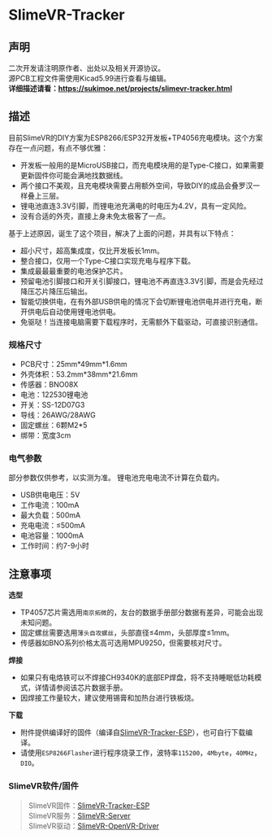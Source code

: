 # SlimeVR-Tracker

## 声明
二次开发请注明原作者、出处以及相关开源协议。<br>
源PCB工程文件需使用Kicad5.99进行查看与编辑。<br>
**详细描述请看：https://sukimoe.net/projects/slimevr-tracker.html**



## 描述
目前SlimeVR的DIY方案为ESP8266/ESP32开发板+TP4056充电模块。这个方案存在一点问题，有点不够优雅：
- 开发板一般用的是MicroUSB接口，而充电模块用的是Type-C接口，如果需要更新固件你可能会满地找数据线。
- 两个接口不美观，且充电模块需要占用额外空间，导致DIY的成品会叠罗汉一样叠上三层。
- 锂电池直连3.3V引脚，而锂电池充满电的时电压为4.2V，具有一定风险。
- 没有合适的外壳，直接上身未免太极客了一点。

基于上述原因，诞生了这个项目，解决了上面的问题，并具有以下特点：
- 超小尺寸，超高集成度，仅比开发板长1mm。
- 整合接口，仅用一个Type-C接口实现充电与程序下载。
- 集成最最最重要的电池保护芯片。
- 预留电池引脚接口和开关引脚接口，锂电池不再直连3.3V引脚，而是会先经过降压芯片降压后输出。
- 智能切换供电，在有外部USB供电的情况下会切断锂电池供电并进行充电，断开供电后自动使用锂电池供电。
- 免驱哒！当连接电脑需要下载程序时，无需额外下载驱动，可直接识别通信。



### 规格尺寸
- PCB尺寸：25mm\*49mm\*1.6mm
- 外壳体积：53.2mm\*38mm\*21.6mm
- 传感器：BNO08X
- 电池：122530锂电池
- 开关：SS-12D07G3
- 导线：26AWG/28AWG
- 固定螺丝：6颗M2\*5
- 绑带：宽度3cm



### 电气参数
部分参数仅供参考，以实测为准。
锂电池充电电流不计算在负载内。
- USB供电电压：5V
- 工作电流：100mA
- 最大负载：500mA
- 充电电流：≤500mA
- 电池容量：1000mA
- 工作时间：约7-9小时



## 注意事项
**选型**
- TP4057芯片需选用`南京拓微`的，友台的数据手册部分数据有差异，可能会出现未知问题。
- 固定螺丝需要选用`薄头自攻螺丝`，头部直径≤4mm，头部厚度≤1mm。
- 传感器如BNO系列价格太高可选用MPU9250，但需要核对尺寸。

**焊接**
- 如果只有电烙铁可以不焊接CH9340K的底部EP焊盘，将不支持睡眠低功耗模式，详情请参阅该芯片数据手册。
- 因焊接工作量较大，建议使用锡膏和加热台进行铁板烧。

**下载**
- 附件提供编译好的固件（编译自[SlimeVR-Tracker-ESP](https://github.com/SlimeVR/SlimeVR-Tracker-ESP)），也可自行下载编译。
- 请使用`ESP8266Flasher`进行程序烧录工作，波特率`115200`，`4Mbyte`，`40MHz`，`DIO`。



### SlimeVR软件/固件
> SlimeVR固件：[SlimeVR-Tracker-ESP](https://github.com/SlimeVR/SlimeVR-Tracker-ESP)<br>
> SlimeVR服务：[SlimeVR-Server](https://github.com/SlimeVR/SlimeVR-Server)<br>
> SlimeVR驱动：[SlimeVR-OpenVR-Driver](https://github.com/SlimeVR/SlimeVR-OpenVR-Driver)
